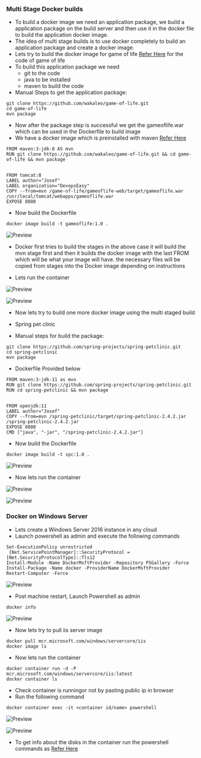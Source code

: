 ### Multi Stage Docker builds
* To build a docker image we need an application package, we build a application package on the build server and then use it in the docker file to build the application docker image.
* The idea of multi stage builds is to use docker completely to build an application package and create a docker image.
* Lets try to build the docker image for game of life [Refer Here](https://github.com/wakaleo/game-of-life) for the code of game of life
* To build this application package we need
    * git to the code
    * java to be installed
    * maven to build the code
* Manual Steps to get the application package:

```
git clone https://github.com/wakaleo/game-of-life.git
cd game-of-life
mvn package
```
* Now after the package step is successful we get the gameoflife.war which can be used in the Dockerfile to build image
* We have a docker image which is preinstalled with maven [Refer Here](https://hub.docker.com/_/maven)

```
FROM maven:3-jdk-8 AS mvn
RUN git clone https://github.com/wakaleo/game-of-life.git && cd game-of-life && mvn package


FROM tomcat:8
LABEL author="Josef"
LABEL organization="DevopsEasy"
COPY --from=mvn /game-of-life/gameoflife-web/target/gameoflife.war /usr/local/tomcat/webapps/gameoflife.war
EXPOSE 8080
```
* Now build the Dockerfile

```
docker image build -t gameoflife:1.0 .
```
![Preview](./Images/docker121.png)

* Docker first tries to build the stages in the above case it will build the mvn stage first and then it builds the docker image with the last FROM which will be what your image will have. the necessary files will be copied from stages into the Docker image depending on instructions

* Lets run the container

![Preview](./Images/docker122.png)

![Preview](./Images/docker123.png)

* Now lets try to build one more docker image using the multi staged build

* Spring pet clinic

* Manual steps for build the package:

```
git clone https://github.com/spring-projects/spring-petclinic.git
cd spring-petclinic
mvn package
```
* Dockerfile Provided below

```
FROM maven:3-jdk-11 as mvn
RUN git clone https://github.com/spring-projects/spring-petclinic.git 
RUN cd spring-petclinic && mvn package


FROM openjdk:11
LABEL author="Josef"
COPY --from=mvn /spring-petclinic/target/spring-petclinic-2.4.2.jar /spring-petclinic-2.4.2.jar
EXPOSE 8080
CMD ["java", "-jar", "/spring-petclinic-2.4.2.jar"]
```
* Now build the Dockerfile

```
docker image build -t spc:1.0 .
```

![Preview](./Images/docker124.png)

* Now lets run the container

![Preview](./Images/docker125.png)

![Preview](./Images/docker126.png)

### Docker on Windows Server
* Lets create a Windows Server 2016 instance in any cloud
* Launch powershell as admin and execute the following commands

```
Set-ExecutionPolicy unrestricted
 [Net.ServicePointManager]::SecurityProtocol = [Net.SecurityProtocolType]::Tls12
Install-Module -Name DockerMsftProvider -Repository PSGallery -Force
Install-Package -Name docker -ProviderName DockerMsftProvider
Restart-Computer -Force
```

![Preview](./Images/docker128.png)

* Post machine restart, Launch Powershell as admin

```
docker info
```

![Preview](./Images/docker129.png)

* Now lets try to pull iis server image

```
docker pull mcr.microsoft.com/windows/servercore/iis
docker image ls
```
* Now lets run the container

```
docker container run -d -P mcr.microsoft.com/windows/servercore/iis:latest
docker container ls
```
* Check container is runningor not by pasting public ip in browser
* Run the following command

```
docker container exec -it <container id/name> powershell

```
![Preview](./Images/docker135.png)

![Preview](./Images/docker136.png)


* To get info about the disks in the container run the powershell commands as [Refer Here](https://www.ghacks.net/2019/05/28/look-up-hard-disk-information-with-powershell/)



